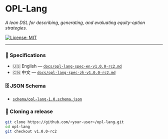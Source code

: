 # OPL-Lang

*A lean DSL for describing, generating, and evaluating equity-option strategies.*

[![License: MIT](https://img.shields.io/badge/License-MIT-green.svg)](LICENSE)

---

### 📑 Specifications
* 🇺🇸 English — [`docs/opl-lang-spec-en-v1.0.0-rc2.md`](docs/opl-lang-spec-en-v1.0.0-rc2.md)
* 🇨🇳 中文 — [`docs/opl-lang-spec-zh-v1.0.0-rc2.md`](docs/opl-lang-spec-zh-v1.0.0-rc2.md)

### 🗄 JSON Schema
* [`schema/opl-lang-1.0.schema.json`](schema/opl-lang-1.0.schema.json)

### 🔖 Cloning a release
```bash
git clone https://github.com/<your-user>/opl-lang.git
cd opl-lang
git checkout v1.0.0-rc2

